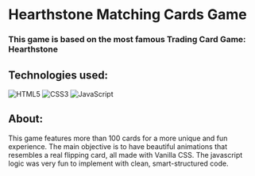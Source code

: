 # Hearthstone Matching Cards Game

### This game is based on the most famous Trading Card Game: Hearthstone

## Technologies used:
![HTML5](https://img.shields.io/badge/html5-%23E34F26.svg?style=for-the-badge&logo=html5&logoColor=white)
![CSS3](https://img.shields.io/badge/css3-%231572B6.svg?style=for-the-badge&logo=css3&logoColor=white)
![JavaScript](https://img.shields.io/badge/javascript-%23323330.svg?style=for-the-badge&logo=javascript&logoColor=%23F7DF1E)

## About:
This game features more than 100 cards for a more unique and fun experience.
The main objective is to have beautiful animations that resembles a real flipping card, all made with Vanilla CSS.
The javascript logic was very fun to implement with clean, smart-structured code.